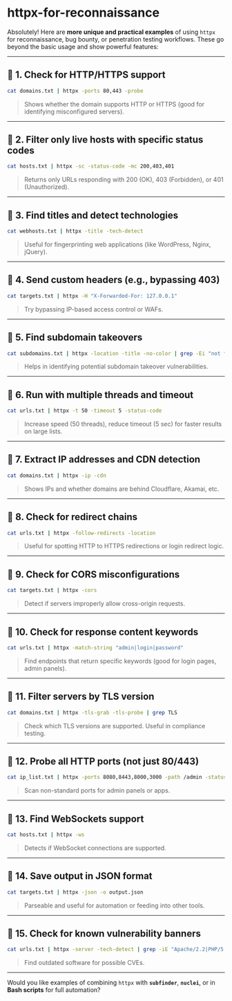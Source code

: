 # httpx-for-reconnaissance
Absolutely! Here are **more unique and practical examples** of using `httpx` for reconnaissance, bug bounty, or penetration testing workflows. These go beyond the basic usage and show powerful features:

---

## 🔹 1. **Check for HTTP/HTTPS support**

```bash
cat domains.txt | httpx -ports 80,443 -probe
```

> Shows whether the domain supports HTTP or HTTPS (good for identifying misconfigured servers).

---

## 🔹 2. **Filter only live hosts with specific status codes**

```bash
cat hosts.txt | httpx -sc -status-code -mc 200,403,401
```

> Returns only URLs responding with 200 (OK), 403 (Forbidden), or 401 (Unauthorized).

---

## 🔹 3. **Find titles and detect technologies**

```bash
cat webhosts.txt | httpx -title -tech-detect
```

> Useful for fingerprinting web applications (like WordPress, Nginx, jQuery).

---

## 🔹 4. **Send custom headers (e.g., bypassing 403)**

```bash
cat targets.txt | httpx -H "X-Forwarded-For: 127.0.0.1"
```

> Try bypassing IP-based access control or WAFs.

---

## 🔹 5. **Find subdomain takeovers**

```bash
cat subdomains.txt | httpx -location -title -no-color | grep -Ei "not found|no such|error|doesn't exist"
```

> Helps in identifying potential subdomain takeover vulnerabilities.

---

## 🔹 6. **Run with multiple threads and timeout**

```bash
cat urls.txt | httpx -t 50 -timeout 5 -status-code
```

> Increase speed (50 threads), reduce timeout (5 sec) for faster results on large lists.

---

## 🔹 7. **Extract IP addresses and CDN detection**

```bash
cat domains.txt | httpx -ip -cdn
```

> Shows IPs and whether domains are behind Cloudflare, Akamai, etc.

---

## 🔹 8. **Check for redirect chains**

```bash
cat urls.txt | httpx -follow-redirects -location
```

> Useful for spotting HTTP to HTTPS redirections or login redirect logic.

---

## 🔹 9. **Check for CORS misconfigurations**

```bash
cat targets.txt | httpx -cors
```

> Detect if servers improperly allow cross-origin requests.

---

## 🔹 10. **Check for response content keywords**

```bash
cat urls.txt | httpx -match-string "admin|login|password"
```

> Find endpoints that return specific keywords (good for login pages, admin panels).

---

## 🔹 11. **Filter servers by TLS version**

```bash
cat domains.txt | httpx -tls-grab -tls-probe | grep TLS
```

> Check which TLS versions are supported. Useful in compliance testing.

---

## 🔹 12. **Probe all HTTP ports (not just 80/443)**

```bash
cat ip_list.txt | httpx -ports 8080,8443,8000,3000 -path /admin -status-code
```

> Scan non-standard ports for admin panels or apps.

---

## 🔹 13. **Find WebSockets support**

```bash
cat hosts.txt | httpx -ws
```

> Detects if WebSocket connections are supported.

---

## 🔹 14. **Save output in JSON format**

```bash
cat targets.txt | httpx -json -o output.json
```

> Parseable and useful for automation or feeding into other tools.

---

## 🔹 15. **Check for known vulnerability banners**

```bash
cat urls.txt | httpx -server -tech-detect | grep -iE "Apache/2.2|PHP/5.6|IIS/6"
```

> Find outdated software for possible CVEs.

---

Would you like examples of combining `httpx` with **`subfinder`**, **`nuclei`**, or in **Bash scripts** for full automation?
